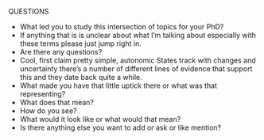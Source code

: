 QUESTIONS
- What led you to study this intersection of topics for your PhD?
- If anything that is is unclear about what I’m talking about especially with these terms please just jump right in. 
- Are there any questions?
- Cool, first claim pretty simple, autonomic States track with changes and uncertainty there’s a number of different lines of evidence that support this and they date back quite a while. 
- What made you have that little uptick there or what was that representing?
- What does that mean?
- How do you see?
- What would it look like or what would that mean?
- Is there anything else you want to add or ask or like mention?
